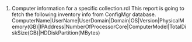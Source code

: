 1. Computer information for a specific collection.rdl
   This report is going to fetch the following inventory info from ConfigMgr database.
   ComputerName|UserName|UserDomain|Domain|OS|Version|PhysicalMemory(GB)|IPAddress|NumberOfProcessorCore|ComputerModel|TotalDiskSize(GB)|HDDiskPartition(MBytes)
   
